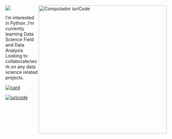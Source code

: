 <img src="https://raw.githubusercontent.com/MicaelliMedeiros/micaellimedeiros/master/image/computer-illustration.png" min-width="400px" max-width="400px" width="400px" align="right" alt="Computador iuriCode">

<img src="https://img.shields.io/static/v1?label=Overview&message=Abdelhamid&color=A760FF&style=for-the-badge&logo=GitHub">

<p align="left"> 
 I’m interested in Python ,I’m currently learning Data Science Field and
  Data Analysis Looking to collaborate/work on any data science related projects.
</p>


[![card](https://github-readme-stats.vercel.app/api?username=AbdelhamidADel&theme=default)](https://github.com/iuricode/)


[![iuricode](https://github-readme-stats.vercel.app/api/top-langs/?username=AbdelhamidADel&hide=html&layout=compact&theme=default)](https://github.com/iuricode/)
